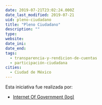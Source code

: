 ```yaml
---
date: 2019-07-21T23:02:24.000Z
date_last_modified: 2019-07-21
uid: pleno-ciudadano
title: "Pleno Ciudadano"
description: ""
type: 
website: 
date_ini: 
date_end: 
tags:
  - transparencia-y-rendicion-de-cuentas
  - participación-ciudadana
cities: 
  - Ciudad de México
---
```


Esta iniciativa fue realizada por:

- [Internet Of Government (Iog)](/i/internet-of-government-iog.html)
